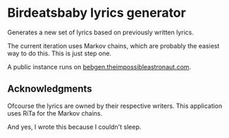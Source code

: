 # Birdeatsbaby lyrics generator

Generates a new set of lyrics based on previously written lyrics.

The current iteration uses Markov chains, which are probably the easiest way to do this. This is just step one.

A public instance runs on [bebgen.theimpossibleastronaut.com](https://bebgen.theimpossibleastronaut.com).

## Acknowledgments
Ofcourse the lyrics are owned by their respective writers. This application uses RiTa for the Markov chains.

And yes, I wrote this because I couldn't sleep.